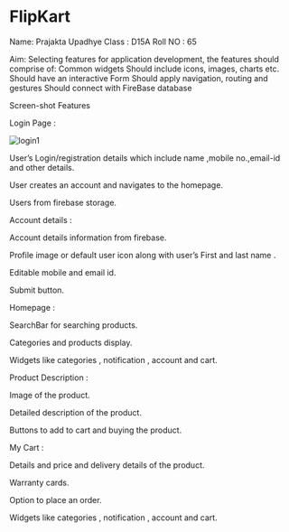 # FlipKart
Name: Prajakta Upadhye
Class : D15A 
Roll NO : 65

Aim: Selecting features for application development, the features should comprise of:
Common widgets
Should include icons, images, charts etc.
Should have an interactive Form
Should apply navigation, routing and gestures
Should connect with FireBase database


Screen-shot
Features

 Login Page : 


![login1](https://github.com/PrajaktaUpadhye6/FlipKart/assets/114932406/0f00022c-ab93-4f31-9a02-8a28b115b0b3)

User’s Login/registration details which include name ,mobile no.,email-id  and other details.

User creates an account and navigates to the homepage.

Users from firebase storage.


Account details : 

Account details  information from firebase.

Profile image or default user icon along with  user’s First and last name .

Editable mobile and email id.

Submit button.

Homepage : 

SearchBar for searching products.

Categories and products display.

Widgets like categories , notification , account and cart.







 Product Description : 

Image of the product.

Detailed description of the product.

Buttons to add to cart and buying the product.



My Cart : 

Details and price and delivery details of the product.

Warranty cards.

Option to place an order.

Widgets like categories , notification , account and cart.






